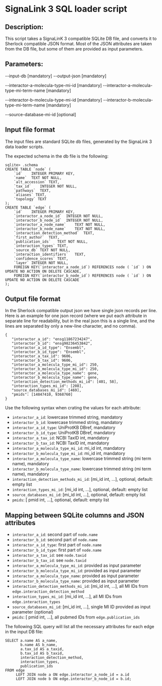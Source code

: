 # SignaLink 3 SQL loader script


## Description:

This script takes a SignaLinK 3 compatible SQLite DB file, and converts it to Sherlock compatible JSON format.
Most of the JSON attributes are taken from the DB file, but some of them are provided as input parameters.

## Parameters:

--input-db <path to SQLite db file> [mandatory]
--output-json <path to an output json file> [mandatory]

--interactor-a-molecula-type-mi-id <integer> [mandatory]
--interactor-a-molecula-type-mi-term-name <string term name> [mandatory]

--interactor-b-molecula-type-mi-id <integer> [mandatory]
--interactor-b-molecula-type-mi-term-name <string term name> [mandatory]

--source-database-mi-id <integer> [optional]


## Input file format

The input files are standard SQLite db files, generated by the SignaLink 3 data loader scripts.

The expected schema in the db file is the following:
```
sqlite> .schema
CREATE TABLE `node` (
	`id`	INTEGER PRIMARY KEY,
	`name`	TEXT NOT NULL,
	`alt_accession`	TEXT,
	`tax_id`	INTEGER NOT NULL,
	`pathways`	TEXT,
	`aliases` TEXT,
	`topology` TEXT
);
CREATE TABLE `edge` (
	`id`	INTEGER PRIMARY KEY,
	`interactor_a_node_id`	INTEGER NOT NULL,
	`interactor_b_node_id`	INTEGER NOT NULL,
	`interactor_a_node_name`	TEXT NOT NULL,
	`interactor_b_node_name`	TEXT NOT NULL,
	`interaction_detection_method`	TEXT,
	`first_author`	TEXT,
	`publication_ids`	TEXT NOT NULL,
	`interaction_types`	TEXT,
	`source_db`	TEXT NOT NULL,
	`interaction_identifiers`	TEXT,
	`confidence_scores`	TEXT,
	`layer` INTEGER NOT NULL,
	FOREIGN KEY(`interactor_a_node_id`) REFERENCES node ( `id` ) ON UPDATE NO ACTION ON DELETE CASCADE,
	FOREIGN KEY(`interactor_b_node_id`) REFERENCES node ( `id` ) ON UPDATE NO ACTION ON DELETE CASCADE
);
```

## Output file format

In the Sherlock compatible output json we have single json records per line. Here is an example for one 
json record (where we put each attribute in separate line for readability, but in the real json this is a single
line, and the lines are separated by only a new-line character, and no comma).

```
{
   "interactor_a_id": "ensg11867234247",
   "interactor_b_id": "ensg98236453842",
   "interactor_a_id_type": "Ensembl",
   "interactor_b_id_type": "Ensembl",
   "interactor_a_tax_id": 9606,
   "interactor_b_tax_id": 9606,
   "interactor_a_molecula_type_mi_id": 250,
   "interactor_b_molecula_type_mi_id": 250,
   "interactor_a_molecula_type_name": gene,
   "interactor_b_molecula_type_name": gene,
   "interaction_detection_methods_mi_id": [401, 58],
   "interaction_types_mi_id": [208],
   "source_databases_mi_id": [469],
   "pmids": [14847410, 9368760]
}
```

Use the following syntax when crating the values for each attribute:
- `interactor_a_id`: lowercase trimmed string, mandatory 
- `interactor_b_id`: lowercase trimmed string, mandatory 
- `interactor_a_id_type`: UniProtKB DBref, mandatory  
- `interactor_b_id_type`: UniProtKB DBref, mandatory
- `interactor_a_tax_id`: NCBI TaxID int, mandatory
- `interactor_b_tax_id`: NCBI TaxID int, mandatory
- `interactor_a_molecula_type_mi_id`: mi_id int, mandatory
- `interactor_b_molecula_type_mi_id`: mi_id int, mandatory
- `interactor_a_molecula_type_name`: lowercase trimmed string (mi term name), mandatory
- `interactor_b_molecula_type_name`: lowercase trimmed string (mi term name), mandatory
- `interaction_detection_methods_mi_id`: [mi_id int, ...], optional, default: empty list
- `interaction_types_mi_id`: [mi_id int, ...], optional, default: empty list
- `source_databases_mi_id`: [mi_id int, ...], optional, default: empty list
- `pmids`: [ pmid int, ...], optional, default: empty list




## Mapping between SQLite columns and JSON attributes

- `interactor_a_id`: second part of `node.name` 
- `interactor_b_id`: second part of `node.name` 
- `interactor_a_id_type`: first part of `node.name`
- `interactor_b_id_type`: first part of `node.name`
- `interactor_a_tax_id`: see `node.taxid`
- `interactor_b_tax_id`: see `node.taxid`
- `interactor_a_molecula_type_mi_id`: provided as input parameter
- `interactor_b_molecula_type_mi_id`: provided as input parameter
- `interactor_a_molecula_type_name`: provided as input parameter
- `interactor_b_molecula_type_name`: provided as input parameter
- `interaction_detection_methods_mi_id`: [mi_id int, ...], all MI IDs from `edge.interaction_detection_method`
- `interaction_types_mi_id`: [mi_id int, ...], all MI IDs from `edge.interaction_types`
- `source_databases_mi_id`: [mi_id int, ...], single MI ID provided as input parameter (optional)
- `pmids`: [ pmid int, ...], all pubmed IDs from `edge.publication_ids`



The following SQL query will list all the necessary attributes for each edge in the input DB file:

```
SELECT a.name AS a_name,
       b.name AS b_name,
       a.tax_id AS a_taxid,
       b.tax_id AS b_taxid,
       interaction_detection_method,
       interaction_types,
       publication_ids
FROM edge
     LEFT JOIN node a ON edge.interactor_a_node_id = a.id
     LEFT JOIN node b ON edge.interactor_b_node_id = b.id;
```
